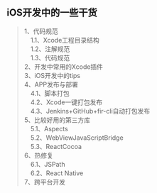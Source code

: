 ## iOS开发中的一些干货

> 1、代码规范  
> &emsp;1.1、Xcode工程目录结构  
> &emsp;1.2、注解规范  
> &emsp;1.3、代码规范  
> 2、开发中常用的Xcode插件  
> 3、iOS开发中的tips  
> 4、APP发布与部署  
> &emsp;4.1、脚本打包  
> &emsp;4.2、Xcode一键打包发布  
> &emsp;4.3、Jenkins+GitHub+fir-cli自动打包发布  
> 5、比较好用的第三方库  
> &emsp;5.1、Aspects  
> &emsp;5.2、WebViewJavaScriptBridge  
> &emsp;5.3、ReactCocoa  
6、热修复  
> &emsp;6.1、JSPath  
> &emsp;6.2、React Native  
> 7、跨平台开发  
